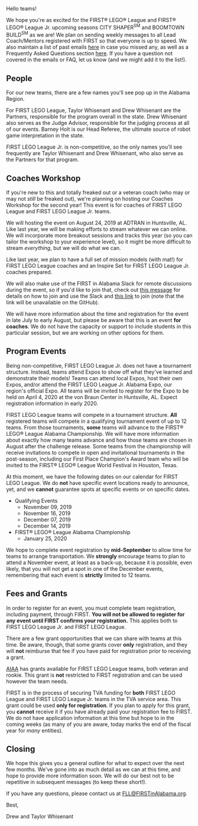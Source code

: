 Hello teams!

We hope you're as excited for the FIRST&reg; LEGO&reg; League and FIRST&reg; LEGO&reg; League Jr. upcoming seasons CITY SHAPER<sup>SM</sup> and BOOMTOWN BUILD<sup>SM</sup> as we are! We plan on sending weekly messages to all Lead Coach/Mentors registered with FIRST so that everyone is up to speed. We also maintain a list of past emails [here](https://github.com/drewwhis/alabama-first-lego-league/tree/master/2019-2020/email-blasts) in case you missed any, as well as a Frequently Asked Questions section [here](https://github.com/drewwhis/alabama-first-lego-league/wiki/Frequently-Asked-Questions). If you have a question not covered in the emails or FAQ, let us know (and we might add it to the list!).

## People

For our new teams, there are a few names you'll see pop up in the Alabama Region. 

For FIRST LEGO League, Taylor Whisenant and Drew Whisenant are the Partners, responsible for the program overall in the state. Drew Whisenant also serves as the Judge Advisor, responsible for the judging process at all of our events. Barney Holt is our Head Referee, the ultimate source of robot game interpretation in the state.

FIRST LEGO League Jr. is non-competitive, so the only names you'll see frequently are Taylor Whisenant and Drew Whisenant, who also serve as the Partners for that program.

## Coaches Workshop

If you're new to this and totally freaked out or a veteran coach (who may or may not *still* be freaked out), we're planning on hosting our Coaches Workshop for the second year! This event is for coaches of FIRST LEGO League and FIRST LEGO League Jr. teams.

We will hosting the event on August 24, 2019 at ADTRAN in Huntsville, AL. Like last year, we will be making efforts to stream whatever we can online. We will incorporate more breakout sessions and tracks this year (so you can tailor the workshop to your experience level), so it might be more difficult to stream *everything*, but we will do what we can. 

Like last year, we plan to have a full set of mission models (with mat!) for FIRST LEGO League coaches and an Inspire Set for FIRST LEGO League Jr. coaches prepared. 

We will also make use of the FIRST in Alabama Slack for remote discussions during the event, so if you'd like to join that, check out [this message](https://github.com/drewwhis/alabama-first-lego-league/blob/master/2019-2020/email-blasts/2019-06-23.md) for details on how to join and use the Slack and [this link]() to join (note that the link will be unavailable on the GitHub).

We will have more information about the time and registration for the event in late July to early August, but please be aware that this is an event **for coaches**. We do not have the capacity or support to include students in this particular session, but we are working on other options for them.

## Program Events

Being non-competitive, FIRST LEGO League Jr. does not have a tournament structure. Instead, teams attend Expos to show off what they've learned and demonstrate their models! Teams can attend local Expos, host their own Expos, and/or attend the FIRST LEGO League Jr. Alabama Expo, our region's official Expo. All teams will be invited to register for the Expo to be held on April 4, 2020 at the von Braun Center in Huntsville, AL. Expect registration information in early 2020.

FIRST LEGO League teams will compete in a tournament structure. **All** registered teams will compete in a qualifying tournament event of up to 12 teams. From those tournaments, **some** teams will advance to the FIRST&reg; LEGO&reg; League Alabama Championship. We will have more information about exactly how many teams advance and how those teams are chosen in August after the challenge release. Some teams from the championship will receive invitations to compete in open and invitational tournaments in the post-season, including our First Place Champion's Award team who will be invited to the FIRST&reg; LEGO&reg; League World Festival in Houston, Texas.

At this moment, we have the following dates on our calendar for FIRST LEGO League. We do **not** have specific event locations ready to announce, yet, and we **cannot** guarantee spots at specific events or on specific dates.
- Qualifying Events
    - November 09, 2019
    - November 16, 2019
    - December 07, 2019
    - December 14, 2019
- FIRST&reg; LEGO&reg; League Alabama Championship
    - January 25, 2020

We hope to complete event registration by **mid-September** to allow time for teams to arrange transportation. We **strongly** encourage teams to plan to attend a November event, at least as a back-up, because it is possible, even likely, that you will not get a spot in one of the December events, remembering that each event is **strictly** limited to 12 teams.


## Fees and Grants

In order to register for an event, you must complete team registration, including payment, through FIRST. **You will not be allowed to register for any event until FIRST confirms your registration.** This applies both to FIRST LEGO League Jr. and FIRST LEGO League.

There are a few grant opportunities that we can share with teams at this time. Be aware, though, that some grants cover **only** registration, and they will **not** reimburse that fee if you have paid for registration prior to receiving a grant.

[AIAA](https://www.aiaa.org/home/get-involved/students-educators/first-lego-league-grant-program) has grants available for FIRST LEGO League teams, both veteran and rookie. This grant is **not** restricted to FIRST registration and can be used however the team needs.

FIRST is in the process of securing TVA funding for **both** FIRST LEGO League and FIRST LEGO League Jr. teams in the TVA service area. This grant could be used **only for registration**. If you plan to apply for this grant, you **cannot** receive it if you have already paid your registration fee to FIRST. We do not have application information at this time but hope to in the coming weeks (as many of you are aware, today marks the end of the fiscal year for *many* entities).

## Closing

We hope this gives you a general outline for what to expect over the next few months. We've gone into as much detail as we can at this time, and hope to provide more information soon. We will do our best not to be repetitive in subsequent messages (to keep these short!).

If you have any questions, please contact us at FLL@FIRSTinAlabama.org.

Best,

Drew and Taylor Whisenant